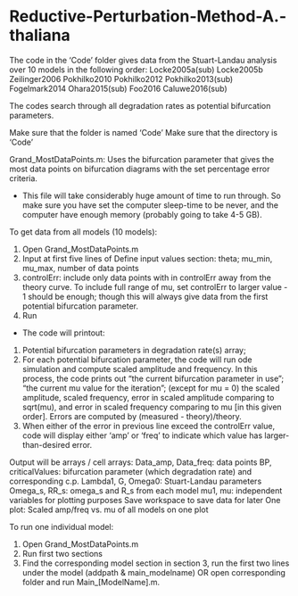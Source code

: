 # Reductive-Perturbation-Method-A.-thaliana

The code in the ‘Code’ folder gives data from the Stuart-Landau analysis over 10 models in the following order:
	Locke2005a(sub)	Locke2005b		Zeilinger2006	Pokhilko2010
	Pokhilko2012	Pokhilko2013(sub)	Fogelmark2014	Ohara2015(sub)
	Foo2016		Caluwe2016(sub)

The codes search through all degradation rates as potential bifurcation parameters.

Make sure that the folder is named ‘Code’
Make sure that the directory is ‘Code’

Grand_MostDataPoints.m: Uses the bifurcation parameter that gives the most data points on bifurcation diagrams with the set percentage error criteria.
* This file will take considerably huge amount of time to run through.  So make sure you have set the computer sleep-time to be never, and the computer have enough memory (probably going to take 4-5 GB).

To get data from all models (10 models):
1. Open Grand_MostDataPoints.m 
2. Input at first five lines of Define input values section: theta; mu_min, mu_max, number of data points
3. controlErr: include only data points with in controlErr away from the theory curve. To include full range of mu, set controlErr to larger value - 1 should be enough; though this will always give data from the first potential bifurcation parameter.
4. Run
	
* The code will printout:
1. Potential bifurcation parameters in degradation rate(s) array;
2. For each potential bifurcation parameter, the code will run ode simulation and compute scaled amplitude and frequency.  In this process, the code prints out “the current bifurcation parameter in use”; “the current mu value for the iteration”; (except for mu = 0) the scaled amplitude, scaled frequency, error in scaled amplitude comparing to sqrt(mu), and error in scaled frequency comparing to mu [in this given order].  Errors are computed by (measured - theory)/theory.
3. When either of the error in previous line exceed the controlErr value, code will display either ‘amp’ or ‘freq’ to indicate which value has larger-than-desired error.

Output will be arrays / cell arrays:
Data_amp, Data_freq: data points
BP, criticalValues: bifurcation parameter (which degradation rate) and corresponding c.p.
Lambda1, G, Omega0: Stuart-Landau parameters
Omega_s, RR_s: omega_s and R_s from each model
mu1, mu: independent variables for plotting purposes
Save workspace to save data for later
One plot: 
Scaled amp/freq vs. mu of all models on one plot


To run one individual model:
1. Open Grand_MostDataPoints.m 
2. Run first two sections
3. Find the corresponding model section in section 3, run the first two lines under the model (addpath & main_modelname) OR open corresponding folder and run Main_[ModelName].m.

	    
